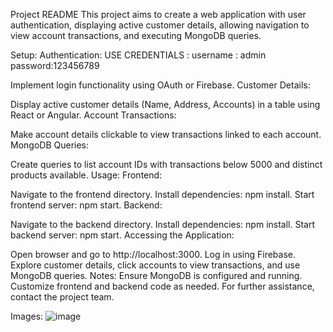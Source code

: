 Project README
This project aims to create a web application with user authentication, displaying active customer details, allowing navigation to view account transactions, and executing MongoDB queries.

Setup:
Authentication:
USE CREDENTIALS : 
username : admin
password:123456789

Implement login functionality using OAuth or Firebase.
Customer Details:

Display active customer details (Name, Address, Accounts) in a table using React or Angular.
Account Transactions:

Make account details clickable to view transactions linked to each account.
MongoDB Queries:

Create queries to list account IDs with transactions below 5000 and distinct products available.
Usage:
Frontend:

Navigate to the frontend directory.
Install dependencies: npm install.
Start frontend server: npm start.
Backend:

Navigate to the backend directory.
Install dependencies: npm install.
Start backend server: npm start.
Accessing the Application:

Open browser and go to http://localhost:3000.
Log in using Firebase.
Explore customer details, click accounts to view transactions, and use MongoDB queries.
Notes:
Ensure MongoDB is configured and running.
Customize frontend and backend code as needed.
For further assistance, contact the project team.

Images:
![image](https://github.com/viperven/vistaar-assesment/assets/127649834/5b7421fc-db23-4b40-bcd9-a2fb49e35152)

